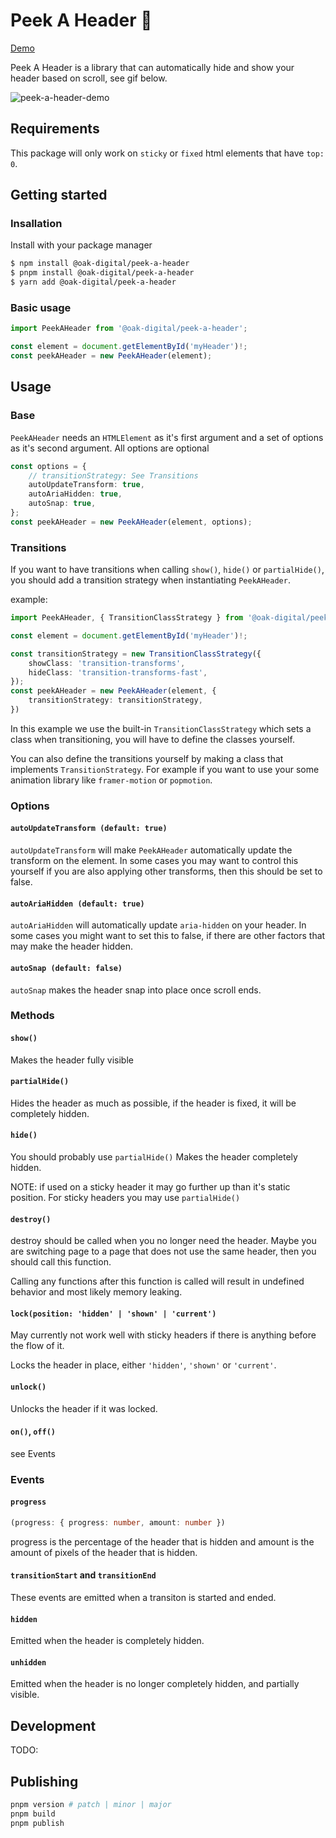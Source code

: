 # Peek A Header 👻

[Demo](https://oak-digital.github.io/peek-a-header/)

Peek A Header is a library that can automatically hide and show your header based on scroll, see gif below.

![peek-a-header-demo](https://github.com/Oak-Digital/peek-a-header/assets/1552267/8546fa51-70c2-4e9b-ac9d-5f19f3a24e9a)

## Requirements

This package will only work on `sticky` or `fixed` html elements that have `top: 0`.

## Getting started

### Insallation

Install with your package manager

```bash
$ npm install @oak-digital/peek-a-header
$ pnpm install @oak-digital/peek-a-header
$ yarn add @oak-digital/peek-a-header
```

### Basic usage

```typescript
import PeekAHeader from '@oak-digital/peek-a-header';

const element = document.getElementById('myHeader')!;
const peekAHeader = new PeekAHeader(element);
```

## Usage

### Base

`PeekAHeader` needs an `HTMLElement` as it's first argument and a set of options as it's second argument. All options are optional

```typescript
const options = {
    // transitionStrategy: See Transitions
    autoUpdateTransform: true,
    autoAriaHidden: true,
    autoSnap: true,
};
const peekAHeader = new PeekAHeader(element, options);
```


### Transitions

If you want to have transitions when calling `show()`, `hide()` or `partialHide()`, you should add a transition strategy when instantiating `PeekAHeader`.

example:

```typescript
import PeekAHeader, { TransitionClassStrategy } from '@oak-digital/peek-a-header';

const element = document.getElementById('myHeader')!;

const transitionStrategy = new TransitionClassStrategy({
    showClass: 'transition-transforms',
    hideClass: 'transition-transforms-fast',
});
const peekAHeader = new PeekAHeader(element, {
    transitionStrategy: transitionStrategy,
})
```

In this example we use the built-in `TransitionClassStrategy` which sets a class when transitioning, you will have to define the classes yourself.

You can also define the transitions yourself by making a class that implements `TransitionStrategy`. For example if you want to use your some animation library like `framer-motion` or `popmotion`.

### Options

#### `autoUpdateTransform (default: true)`

`autoUpdateTransform` will make `PeekAHeader` automatically update the transform on the element.
In some cases you may want to control this yourself if you are also applying other transforms, then this should be set to false.

#### `autoAriaHidden (default: true)`

`autoAriaHidden` will automatically update `aria-hidden` on your header. In some cases you might want to set this to false, if there are other factors that may make the header hidden.

#### `autoSnap (default: false)`

`autoSnap` makes the header snap into place once scroll ends.

### Methods

#### `show()`

Makes the header fully visible

#### `partialHide()`

Hides the header as much as possible, if the header is fixed, it will be completely hidden.

#### `hide()`

You should probably use `partialHide()`
Makes the header completely hidden.

NOTE: if used on a sticky header it may go further up than it's static position. For sticky headers you may use `partialHide()`

#### `destroy()`

destroy should be called when you no longer need the header. Maybe you are switching page to a page that does not use the same header, then you should call this function.

Calling any functions after this function is called will result in undefined behavior and most likely memory leaking.

#### `lock(position: 'hidden' | 'shown' | 'current')`

May currently not work well with sticky headers if there is anything before the flow of it.

Locks the header in place, either `'hidden'`, `'shown'` or `'current'`.

#### `unlock()`

Unlocks the header if it was locked.

#### `on()`, `off()`

see Events

### Events

#### `progress`

```typescript
(progress: { progress: number, amount: number })
```

progress is the percentage of the header that is hidden and amount is the amount of pixels of the header that is hidden.

#### `transitionStart` and `transitionEnd`

These events are emitted when a transiton is started and ended.

#### `hidden`

Emitted when the header is completely hidden.

#### `unhidden`

Emitted when the header is no longer completely hidden, and partially visible.

## Development

TODO:

## Publishing

```bash
pnpm version # patch | minor | major
pnpm build
pnpm publish
```
